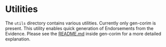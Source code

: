 # Utilities

The `utils` directory contains various utilities. 
Currently only gen-corim is present. This utility enables quick generation of Endorsements from the Evidence.
Please see the [README.md](gen-corim/README.md) inside gen-corim for a more detailed explanation.